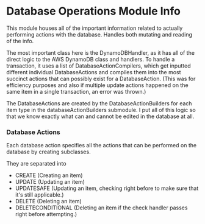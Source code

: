 # Database Operations Module Info
This module houses all of the important information related to actually performing actions with the 
database. Handles both mutating and reading of the info.

The most important class here is the DynamoDBHandler, as it has all of the direct logic to the AWS
DynamoDB class and handlers. To handle a transaction, it uses a list of DatabaseActionCompilers, 
which get inputted different individual DatabaseActions and compiles them into the most succinct 
actions that can possibly exist for a DatabaseAction. (This was for efficiency purposes and also if
multiple update actions happened on the same item in a single transaction, an error was thrown.)

The DatabaseActions are created by the DatabaseActionBuilders for each item type in the 
databaseActionBuilders submodule. I put all of this logic so that we know exactly what can and 
cannot be edited in the database at all.

### Database Actions
Each database action specifies all the actions that can be performed on the database by creating
subclasses.

They are separated into
* CREATE (Creating an item)
* UPDATE (Updating an item)
* UPDATESAFE (Updating an item, checking right before to make sure that it's still applicable.)
* DELETE (Deleting an item)
* DELETECONDITIONAL (Deleting an item if the check handler passes right before attempting.)


